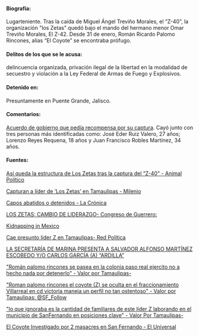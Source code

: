 #### Biografía:

Lugarteniente. Tras la caída de  Miguel Ángel Treviño Morales, el “Z-40”, la organización "los Zetas" quedó bajo el mando del hermano menor  Omar Treviño Morales, El Z-42.  Desde 31 de enero, Román Ricardo Palomo Rincones, alias “El Coyote” se encontraba prófugo.

#### Delitos de los que se le acusa:

delincuencia organizada, privación ilegal de la libertad en la modalidad de secuestro y violación a la Ley Federal de Armas de Fuego y Explosivos.

#### Detenido en:

Presuntamente en Puente Grande, Jalisco.

#### Comentarios:

[Acuerdo de gobierno que pedía recompensa por su captura](http://www.pgr.gob.mx/Normatec/Documentos/a-38-11.pdf). 
Cayó junto con tres personas más identificadas como:  José Eder Ruiz Valero, 27 años; Lorenzo Reyes Requena, 18 años y Juan Francisco Robles Martínez, 34 años. 

#### Fuentes:

[Así queda la estructura de Los Zetas tras la captura del “Z-40" - Animal Político](http://www.animalpolitico.com/2013/07/asi-queda-la-estructura-de-los-zetas-tras-la-captura-del-40/)


[Capturan a líder de ‘Los Zetas’ en Tamaulipas - Milenio](http://www.milenio.com/policia/Capturan-lider-Zetas-Tamaulipas_0_141585981.html) 

[Capos abatidos o detenidos - La Crónica](http://www.lacronica.com/EdicionDigital/Ediciones/20131220/PDFS/General_35.pdf) 

[LOS ZETAS: CAMBIO DE LIDERAZGO- Congreso de Guerrero:](http://congresogro.gob.mx/files/Sintesis-2013/julio/17_de_julio_13_Columnas.pdf)

[Kidnapping in Mexico](http://www.robertsonryan.com/wp-content/uploads/2012/07/Monthly-kidnap-news-Oct13.pdf)  

[Cae presunto líder Z en Tamaulipas- Red Política](http://www.redpolitica.mx/nacion/cae-presunto-lider-zeta-el-tamaulipas)	

[LA SECRETARÍA DE MARINA PRESENTA A SALVADOR ALFONSO MARTÍNEZ ESCOBEDO  Y/O CARLOS GARCÍA (A) “ARDILLA”](http://www.redpolitica.mx/nacion/cae-presunto-lider-zeta-el-tamaulipas)

["Román palomo rincones se pasea en la colonia paso real ejercito no a hecho nada por detenerlo" - Valor por Tamaulipas-](https://www.facebook.com/ValorPorTamaulipas/posts/313015338807811) 

["Roman palomo rincones el coyote (Z) se oculta en el fraccionamiento Villarreal en cd victoria maneja un perfil no tan ostentoso" - Valor por Tamaulipas: @SF_Follow](https://www.facebook.com/ValorPorTamaulipas/posts/388438314598846) 

["lo que ignoraba es la cantidad de familiares de este líder Z laborando en el municipio de SanFernando en posiciones clave" -  Valor Por Tamaulipas-](https://www.facebook.com/ValorPorTamaulipas/posts/297288440380501)  

[El Coyote Investigado por 2 masacres en San Fernando - El Universal](http://www.eluniversal.com.mx/nacion/184777.html) 

